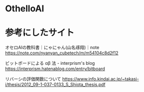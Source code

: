 # OthelloAI

# 参考にしたサイト
オセロAIの教科書｜にゃにゃん(山名琢翔)｜note
https://note.com/nyanyan_cubetech/m/m54104c8d2f12

ビットボードによる αβ 法 - interprism's blog
https://interprism.hatenablog.com/entry/bitboard

リバーシの評価関数について
https://www.info.kindai.ac.jp/~takasi-i/thesis/2012_09-1-037-0133_S_Shiota_thesis.pdf
